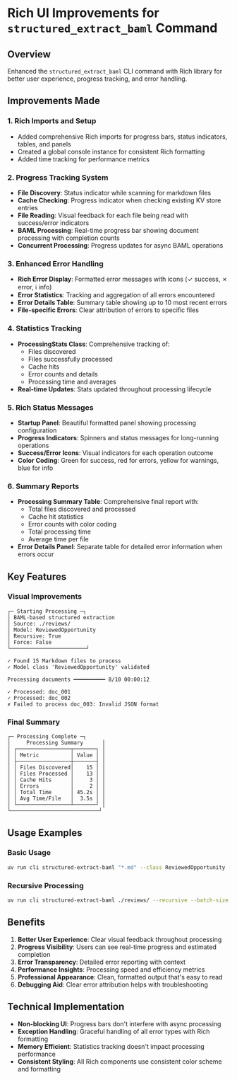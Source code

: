 # Rich UI Improvements for `structured_extract_baml` Command

## Overview
Enhanced the `structured_extract_baml` CLI command with Rich library for better user experience, progress tracking, and error handling.

## Improvements Made

### 1. **Rich Imports and Setup**
- Added comprehensive Rich imports for progress bars, status indicators, tables, and panels
- Created a global console instance for consistent Rich formatting
- Added time tracking for performance metrics

### 2. **Progress Tracking System**
- **File Discovery**: Status indicator while scanning for markdown files
- **Cache Checking**: Progress indicator when checking existing KV store entries
- **File Reading**: Visual feedback for each file being read with success/error indicators
- **BAML Processing**: Real-time progress bar showing document processing with completion counts
- **Concurrent Processing**: Progress updates for async BAML operations

### 3. **Enhanced Error Handling**
- **Rich Error Display**: Formatted error messages with icons (✓ success, ✗ error, ℹ info)
- **Error Statistics**: Tracking and aggregation of all errors encountered
- **Error Details Table**: Summary table showing up to 10 most recent errors
- **File-specific Errors**: Clear attribution of errors to specific files

### 4. **Statistics Tracking**
- **ProcessingStats Class**: Comprehensive tracking of:
  - Files discovered
  - Files successfully processed
  - Cache hits
  - Error counts and details
  - Processing time and averages
- **Real-time Updates**: Stats updated throughout processing lifecycle

### 5. **Rich Status Messages**
- **Startup Panel**: Beautiful formatted panel showing processing configuration
- **Progress Indicators**: Spinners and status messages for long-running operations
- **Success/Error Icons**: Visual indicators for each operation outcome
- **Color Coding**: Green for success, red for errors, yellow for warnings, blue for info

### 6. **Summary Reports**
- **Processing Summary Table**: Comprehensive final report with:
  - Total files discovered and processed
  - Cache hit statistics
  - Error counts with color coding
  - Total processing time
  - Average time per file
- **Error Details Panel**: Separate table for detailed error information when errors occur

## Key Features

### Visual Improvements
```
┌─ Starting Processing ─┐
│ BAML-based structured extraction
│ Source: ./reviews/
│ Model: ReviewedOpportunity  
│ Recursive: True
│ Force: False
└────────────────────────┘

✓ Found 15 Markdown files to process
✓ Model class 'ReviewedOpportunity' validated

Processing documents ━━━━━━━━━━ 8/10 00:00:12

✓ Processed: doc_001
✓ Processed: doc_002
✗ Failed to process doc_003: Invalid JSON format
```

### Final Summary
```
┌─ Processing Complete ─┐
│     Processing Summary      │
│ ┌─────────────────┬───────┐ │
│ │ Metric          │ Value │ │
│ ├─────────────────┼───────┤ │
│ │ Files Discovered│    15 │ │
│ │ Files Processed │    13 │ │
│ │ Cache Hits      │     3 │ │
│ │ Errors          │     2 │ │
│ │ Total Time      │ 45.2s │ │
│ │ Avg Time/File   │  3.5s │ │
│ └─────────────────┴───────┘ │
└────────────────────────────┘
```

## Usage Examples

### Basic Usage
```bash
uv run cli structured-extract-baml "*.md" --class ReviewedOpportunity --force
```

### Recursive Processing
```bash
uv run cli structured-extract-baml ./reviews/ --recursive --batch-size 10 --class ReviewedOpportunity
```

## Benefits

1. **Better User Experience**: Clear visual feedback throughout processing
2. **Progress Visibility**: Users can see real-time progress and estimated completion
3. **Error Transparency**: Detailed error reporting with context
4. **Performance Insights**: Processing speed and efficiency metrics
5. **Professional Appearance**: Clean, formatted output that's easy to read
6. **Debugging Aid**: Clear error attribution helps with troubleshooting

## Technical Implementation

- **Non-blocking UI**: Progress bars don't interfere with async processing
- **Exception Handling**: Graceful handling of all error types with Rich formatting
- **Memory Efficient**: Statistics tracking doesn't impact processing performance
- **Consistent Styling**: All Rich components use consistent color scheme and formatting